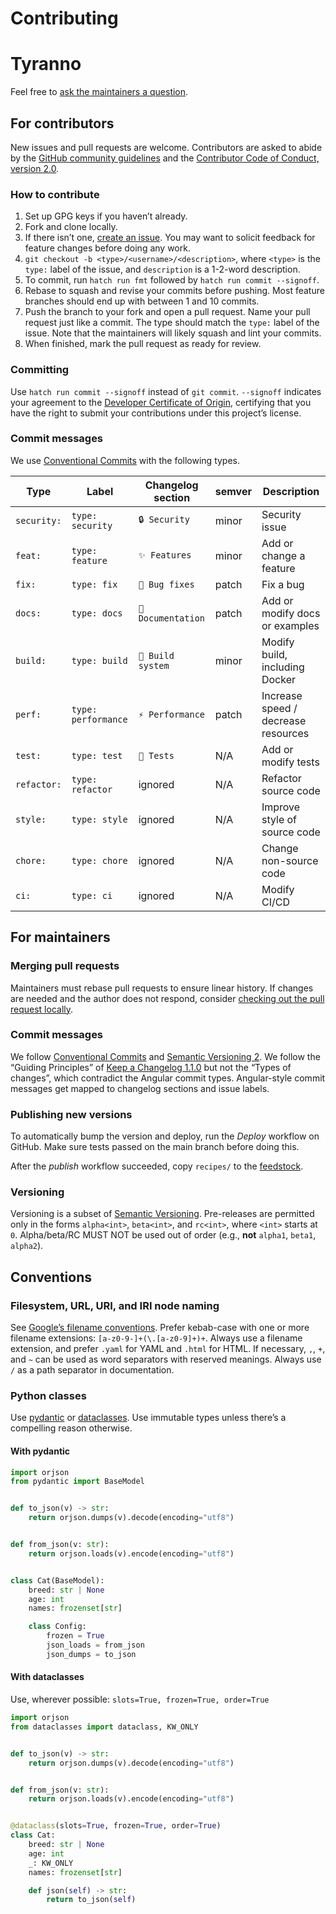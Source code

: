 <!--
SPDX-FileCopyrightText: Copyright 2020-2023, Contributors to CICD
SPDX-PackageHomePage: https://github.com/dmyersturnbull/cicd
SPDX-License-Identifier: Apache-2.0
-->

# Contributing

<!-- :tyranno: ${project.name~|sentence(@)~} -->

# Tyranno

Feel free to
[ask the maintainers a question](https://github.com/dmyersturnbull/cicdsaurus/discussions/new?category=q-a).

## For contributors

New issues and pull requests are welcome.
Contributors are asked to abide by the
[GitHub community guidelines](https://docs.github.com/en/site-policy/github-terms/github-community-guidelines)
and the [Contributor Code of Conduct, version 2.0](https://www.contributor-covenant.org/version/2/0/code_of_conduct/).

### How to contribute

1. Set up GPG keys if you haven’t already.
2. Fork and clone locally.
3. If there isn’t one, [create an issue](https://github.com/dmyersturnbull/cicdsaurus/issues/new/choose).
   You may want to solicit feedback for feature changes before doing any work.
4. `git checkout -b <type>/<username>/<description>`, where `<type>` is the `type:` label of the issue,
   and `description` is a 1-2-word description.
5. To commit, run `hatch run fmt` followed by `hatch run commit --signoff`.
6. Rebase to squash and revise your commits before pushing.
   Most feature branches should end up with between 1 and 10 commits.
7. Push the branch to your fork and open a pull request.
   Name your pull request just like a commit. The type should match the `type:` label of the issue.
   Note that the maintainers will likely squash and lint your commits.
8. When finished, mark the pull request as ready for review.

### Committing

Use `hatch run commit --signoff` instead of `git commit`.
`--signoff` indicates your agreement to the [Developer Certificate of Origin](https://developercertificate.org/),
certifying that you have the right to submit your contributions under this project’s license.

### Commit messages

We use [Conventional Commits](https://www.conventionalcommits.org/) with the following types.

| Type        | Label               | Changelog section  | semver | Description                         |
| ----------- | ------------------- | ------------------ | ------ | ----------------------------------- |
| `security:` | `type: security`    | `🔒 Security`      | minor  | Security issue                      |
| `feat:`     | `type: feature`     | `✨ Features`      | minor  | Add or change a feature             |
| `fix:`      | `type: fix`         | `🐛 Bug fixes`     | patch  | Fix a bug                           |
| `docs:`     | `type: docs`        | `📝 Documentation` | patch  | Add or modify docs or examples      |
| `build:`    | `type: build`       | `🔧 Build system`  | minor  | Modify build, including Docker      |
| `perf:`     | `type: performance` | `⚡️ Performance`  | patch  | Increase speed / decrease resources |
| `test:`     | `type: test`        | `🚨 Tests`         | N/A    | Add or modify tests                 |
| `refactor:` | `type: refactor`    | ignored            | N/A    | Refactor source code                |
| `style:`    | `type: style`       | ignored            | N/A    | Improve style of source code        |
| `chore:`    | `type: chore`       | ignored            | N/A    | Change non-source code              |
| `ci:`       | `type: ci`          | ignored            | N/A    | Modify CI/CD                        |

## For maintainers

### Merging pull requests

Maintainers must rebase pull requests to ensure linear history.
If changes are needed and the author does not respond, consider
[checking out the pull request locally](https://docs.github.com/en/pull-requests/collaborating-with-pull-requests/reviewing-changes-in-pull-requests/checking-out-pull-requests-locally).

### Commit messages

We follow [Conventional Commits](https://www.conventionalcommits.org/)
and [Semantic Versioning 2](https://semver.org/spec/v2.0.0.html).
We follow the “Guiding Principles” of [Keep a Changelog 1.1.0](https://keepachangelog.com/en/1.1.0/)
but not the “Types of changes”, which contradict the Angular commit types.
Angular-style commit messages get mapped to changelog sections and issue labels.

### Publishing new versions

To automatically bump the version and deploy, run the _Deploy_ workflow on GitHub.
Make sure tests passed on the main branch before doing this.

After the _publish_ workflow succeeded, copy `recipes/` to the
[feedstock](https://github.com/conda-forge/cicd-feedstock).

### Versioning

Versioning is a subset of [Semantic Versioning](https://semver.org/spec/v2.0.0.html).
Pre-releases are permitted only in the forms `alpha<int>`, `beta<int>`, and `rc<int>`,
where `<int>` starts at `0`. Alpha/beta/RC MUST NOT be used out of order (e.g., **not** `alpha1`, `beta1`, `alpha2`).

## Conventions

### Filesystem, URL, URI, and IRI node naming

See [Google’s filename conventions](https://developers.google.com/style/filenames).
Prefer kebab-case with one or more filename extensions: `[a-z0-9-]+(\.[a-z0-9]+)+`.
Always use a filename extension, and prefer `.yaml` for YAML and `.html` for HTML.
If necessary, `,`, `+`, and `~` can be used as word separators with reserved meanings.
Always use `/` as a path separator in documentation.

### Python classes

Use [pydantic](https://pydantic-docs.helpmanual.io/) or
[dataclasses](https://docs.python.org/3/library/dataclasses.html).
Use immutable types unless there’s a compelling reason otherwise.

#### With pydantic

```python
import orjson
from pydantic import BaseModel


def to_json(v) -> str:
    return orjson.dumps(v).decode(encoding="utf8")


def from_json(v: str):
    return orjson.loads(v).encode(encoding="utf8")


class Cat(BaseModel):
    breed: str | None
    age: int
    names: frozenset[str]

    class Config:
        frozen = True
        json_loads = from_json
        json_dumps = to_json
```

#### With dataclasses

Use, wherever possible: `slots=True, frozen=True, order=True`

```python
import orjson
from dataclasses import dataclass, KW_ONLY


def to_json(v) -> str:
    return orjson.dumps(v).decode(encoding="utf8")


def from_json(v: str):
    return orjson.loads(v).encode(encoding="utf8")


@dataclass(slots=True, frozen=True, order=True)
class Cat:
    breed: str | None
    age: int
    _: KW_ONLY
    names: frozenset[str]

    def json(self) -> str:
        return to_json(self)
```
